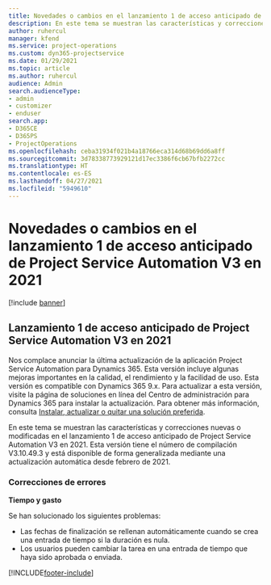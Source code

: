 ```yaml
---
title: Novedades o cambios en el lanzamiento 1 de acceso anticipado de Project Service Automation V3 en 2021
description: En este tema se muestran las características y correcciones disponibles en el lanzamiento 1 de acceso anticipado de Project Service Automation V3 en 2021.
author: ruhercul
manager: kfend
ms.service: project-operations
ms.custom: dyn365-projectservice
ms.date: 01/29/2021
ms.topic: article
ms.author: ruhercul
audience: Admin
search.audienceType:
- admin
- customizer
- enduser
search.app:
- D365CE
- D365PS
- ProjectOperations
ms.openlocfilehash: ceba31934f021b4a18766eca314d68b69dd6a8ff
ms.sourcegitcommit: 3d78338773929121d17ec3386f6cb67bfb2272cc
ms.translationtype: HT
ms.contentlocale: es-ES
ms.lasthandoff: 04/27/2021
ms.locfileid: "5949610"
---
```

# <a name="whats-new-or-changed-in-project-service-automation-early-access-wave-1-2021-v3"></a>Novedades o cambios en el lanzamiento 1 de acceso anticipado de Project Service Automation V3 en 2021

[!include [banner](../includes/psa-now-project-operations.md)]

## <a name="project-service-automation-early-access-wave-1-2021-v3"></a>Lanzamiento 1 de acceso anticipado de Project Service Automation V3 en 2021

Nos complace anunciar la última actualización de la aplicación Project Service Automation para Dynamics 365. Esta versión incluye algunas mejoras importantes en la calidad, el rendimiento y la facilidad de uso. Esta versión es compatible con Dynamics 365 9.x. Para actualizar a esta versión, visite la página de soluciones en línea del Centro de administración para Dynamics 365 para instalar la actualización. Para obtener más información, consulta [Instalar, actualizar o quitar una solución preferida](/power-platform/admin/install-remove-preferred-solution).

En este tema se muestran las características y correcciones nuevas o modificadas en el lanzamiento 1 de acceso anticipado de Project Service Automation V3 en 2021. Esta versión tiene el número de compilación V3.10.49.3 y está disponible de forma generalizada mediante una actualización automática desde febrero de 2021.


### <a name="bug-fixes"></a>Correcciones de errores

**Tiempo y gasto**

Se han solucionado los siguientes problemas:

- Las fechas de finalización se rellenan automáticamente cuando se crea una entrada de tiempo si la duración es nula.
- Los usuarios pueden cambiar la tarea en una entrada de tiempo que haya sido aprobada o enviada.


[!INCLUDE[footer-include](../includes/footer-banner.md)]